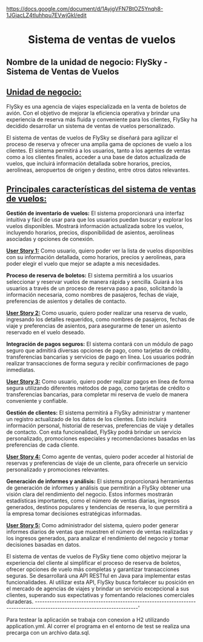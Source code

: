 https://docs.google.com/document/d/1AyjgVFN7BtOZ5Ynqh8-1JGjacLZ4tIuhhpu7EVwjGkI/edit

# **<center> Sistema de ventas de vuelos </center>**

## **Nombre de la unidad de negocio: FlySky - Sistema de Ventas de Vuelos**

## <u>Unidad de negocio:</u>

FlySky es una agencia de viajes especializada en la venta de boletos de avión. Con el objetivo de mejorar la eficiencia operativa y brindar una experiencia de reserva más fluida y conveniente para los clientes, FlySky ha decidido desarrollar un sistema de ventas de vuelos personalizado.

El sistema de ventas de vuelos de FlySky se diseñará para agilizar el proceso de reserva y ofrecer una amplia gama de opciones de vuelo a los clientes. El sistema permitirá a los usuarios, tanto a los agentes de ventas como a los clientes finales, acceder a una base de datos actualizada de vuelos, que incluirá información detallada sobre horarios, precios, aerolíneas, aeropuertos de origen y destino, entre otros datos relevantes.

## <u>Principales características del sistema de ventas de vuelos:</u>

**Gestión de inventario de vuelos:** El sistema proporcionará una interfaz intuitiva y fácil de usar para que los usuarios puedan buscar y explorar los vuelos disponibles. Mostrará información actualizada sobre los vuelos, incluyendo horarios, precios, disponibilidad de asientos, aerolíneas asociadas y opciones de conexión.

**<u>User Story 1:</u>** Como usuario, quiero poder ver la lista de vuelos disponibles con su información detallada, como horarios, precios y aerolíneas, para poder elegir el vuelo que mejor se adapte a mis necesidades.

**Proceso de reserva de boletos:** El sistema permitirá a los usuarios seleccionar y reservar vuelos de manera rápida y sencilla. Guiará a los usuarios a través de un proceso de reserva paso a paso, solicitando la información necesaria, como nombres de pasajeros, fechas de viaje, preferencias de asientos y detalles de contacto.

**<u>User Story 2:</u>** Como usuario, quiero poder realizar una reserva de vuelo, ingresando los detalles requeridos, como nombres de pasajeros, fechas de viaje y preferencias de asientos, para asegurarme de tener un asiento reservado en el vuelo deseado.

**Integración de pagos seguros:** El sistema contará con un módulo de pago seguro que admitirá diversas opciones de pago, como tarjetas de crédito, transferencias bancarias y servicios de pago en línea. Los usuarios podrán realizar transacciones de forma segura y recibir confirmaciones de pago inmediatas.

**<u>User Story 3:</u>** Como usuario, quiero poder realizar pagos en línea de forma segura utilizando diferentes métodos de pago, como tarjetas de crédito o transferencias bancarias, para completar mi reserva de vuelo de manera conveniente y confiable.

**Gestión de clientes:** El sistema permitirá a FlySky administrar y mantener un registro actualizado de los datos de los clientes. Esto incluirá información personal, historial de reservas, preferencias de viaje y detalles de contacto. Con esta funcionalidad, FlySky podrá brindar un servicio personalizado, promociones especiales y recomendaciones basadas en las preferencias de cada cliente.

**<u>User Story 4:</u>** Como agente de ventas, quiero poder acceder al historial de reservas y preferencias de viaje de un cliente, para ofrecerle un servicio personalizado y promociones relevantes.

**Generación de informes y análisis:** El sistema proporcionará herramientas de generación de informes y análisis que permitirán a FlySky obtener una visión clara del rendimiento del negocio. Estos informes mostrarán estadísticas importantes, como el número de ventas diarias, ingresos generados, destinos populares y tendencias de reserva, lo que permitirá a la empresa tomar decisiones estratégicas informadas.

**<u>User Story 5:</u>** Como administrador del sistema, quiero poder generar informes diarios de ventas que muestren el número de ventas realizadas y los ingresos generados, para analizar el rendimiento del negocio y tomar decisiones basadas en datos.

El sistema de ventas de vuelos de FlySky tiene como objetivo mejorar la experiencia del cliente al simplificar el proceso de reserva de boletos, ofrecer opciones de vuelo más completas y garantizar transacciones seguras. Se desarrollará una API RESTful en Java para implementar estas funcionalidades. Al utilizar esta API, FlySky busca fortalecer su posición en el mercado de agencias de viajes y brindar un servicio excepcional a sus clientes, superando sus expectativas y fomentando relaciones comerciales duraderas.
------------------------------------------------------------------------------------------------------------------------'

Para testear la aplicación se trabaja con conexion a H2 utilizando application.yml. Al correr el programa en el entorno de test se realiza una precarga con un archivo data.sql. 